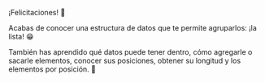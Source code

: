 ¡Felicitaciones! :clap:

Acabas de conocer una estructura de datos que te permite agruparlos: ¡la lista! :grin:

También has aprendido qué datos puede tener dentro, cómo agregarle o sacarle elementos, conocer sus posiciones, obtener su longitud y los elementos por posición. :raised_hands: